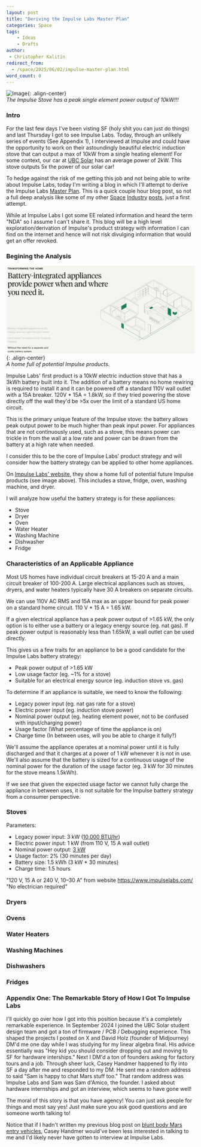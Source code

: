 ```yaml
---
layout: post
title: "Deriving the Impulse Labs Master Plan"
categories: Space
tags:
    - Ideas
    - Drafts
author:
 - Christopher Kalitin
redirect_from:
  - /space/2025/06/02/impulse-master-plan.html
word_count: 0
---
```

<head>
    <meta property="og:image" content="{{site.url}}/assets/images/impulse-master-plan/header.jpeg">
</head>

![Image](/assets/images/impulse-master-plan/header.jpeg){: .align-center}  
<i>The Impulse Stove has a peak single element power output of 10kW!!!</i>

### <b>Intro</b>

For the last few days I've been visting SF (holy shit you can just do things) and last Thursday I got to see Impulse Labs. Today, through an unlikely series of events (See Appendix 1), I interviewed at Impulse and could have the opportunity to work on their astoundingly beautiful electric induction stove that can output a max of 10kW from a single heating element! For some context, our car at [UBC Solar](https://ckalitin.github.io/technical/2025/03/26/stm32-rcc-register.html) has an average power of 2kW. This stove outputs 5x the power of our solar car!

To hedge against the risk of me getting this job and not being able to write about Impulse Labs, today I'm writing a blog in which I'll attempt to derive the Impulse Labs [Master Plan](https://www.tesla.com/secret-master-plan). This is a quick couple hour blog post, so not a full deep analysis like some of my other [Space](https://ckalitin.github.io/space/2024/08/12/extrapolating-demand-firefly.html) [Industry](https://ckalitin.github.io/technology/2024/01/07/analysing-neutron-competitively.html) [posts](https://ckalitin.github.io/technology/2024/11/19/s-curve-examples.html), just a first attempt.

While at Impulse Labs I got some EE related information and heard the term "NDA" so I assume I can't share it. This blog will be a high level exploration/derivation of Impulse's product strategy with information I can find on the internet and hence will not risk divulging information that would get an offer revoked.

### <b>Begining the Analysis</b>

![Image](/assets/images/impulse-master-plan/impulse-home.jpg){: .align-center}  
<i>A home full of potential Impulse products.</i>

Impulse Labs' first product is a 10kW electric induction stove that has a 3kWh battery built into it. The addition of a battery means no home rewiring is required to install it and it can be powered off a standard 110V wall outlet with a 15A breaker. 120V * 15A = 1.8kW, so if they tried powering the stove directly off the wall they'd be >5x over the limit of a standard US home circuit.

This is the primary unique feature of the Impulse stove: the battery allows peak output power to be much higher than peak input power. For appliances that are not continuously used, such as a stove, this means power can trickle in from the wall at a low rate and power can be drawn from the battery at a high rate when needed.

I consider this to be the core of Impulse Labs' product strategy and will consider how the battery strategy can be applied to other home appliances.

On [Impulse Labs' website](https://www.impulselabs.com/about), they show a home full of potential future Impulse products (see image above). This includes a stove, fridge, oven, washing machine, and dryer.

I will analyze how useful the battery strategy is for these appliances:
 - Stove
 - Dryer
 - Oven
 - Water Heater
 - Washing Machine
 - Dishwasher
 - Fridge

### <b>Characteristics of an Applicable Appliance</b>

Most US homes have individual circuit breakers at 15-20 A and a main circuit breaker of 100-200 A. Large electrical appliances such as stoves, dryers, and water heaters typically have 30 A breakers on separate circuits.

We can use 110V AC RMS and 15A max as an upper bound for peak power on a standard home circuit. 110 V * 15 A = 1.65 kW.

If a given electrical appliance has a peak power output of >1.65 kW, the only option is to either use a battery or a legacy energy source (eg. nat gas). If peak power output is reasonably less than 1.65kW, a wall outlet can be used directly.

This gives us a few traits for an appliance to be a good candidate for the Impulse Labs battery strategy:
 - Peak power output of >1.65 kW
 - Low usage factor (eg. ~1% for a stove)
 - Suitable for an electrical energy source (eg. induction stove vs. gas)

To determine if an appliance is suitable, we need to know the following:
 - Legacy power input (eg. nat gas rate for a stove)
 - Electric power input (eg. induction stove power)
 - Nominal power output (eg. heating element power, not to be confused with input/charging power)
 - Usage factor (What percentage of time the appliance is on)
 - Charge time (In between uses, will you be able to charge it fully?)

We'll assume the appliance operates at a nominal power until it is fully discharged and that it charges at a power of 1 kW whenever it is not in use. We'll also assume that the battery is sized for a continuous usage of the nominal power for the duration of the usage factor (eg. 3 kW for 30 minutes for the stove means 1.5kWh).

If we see that given the expected usage factor we cannot fully charge the appliance in between uses, it is not suitable for the Impulse battery strategy from a consumer perspective.

### <b>Stoves</b>

Parameters:
 - Legacy power input: 3 kW ([10,000 BTU/hr](https://www.whirlpool.com/blog/kitchen/how-many-btus-for-gas-range.html))
 - Electric power input: 1 kW (from 110 V, 15 A wall outlet)
 - Nominal power output: [3 kW](https://www.energysage.com/electricity/house-watts/how-many-watts-does-an-electric-oven-and-stove-use/)
 - Usage factor: 2% (30 minutes per day)
 - Battery size: 1.5 kWh (3 kW * 30 minutes)
 - Charge time: 1.5 hours

"120 V, 15 A or 240 V, 10–30 A" from website https://www.impulselabs.com/
"No electrician required"

### <b>Dryers</b>

### <b>Ovens</b>

### <b>Water Heaters</b>

### <b>Washing Machines</b>

### <b>Dishwashers</b>

### <b>Fridges</b>

### <b>Appendix One: The Remarkable Story of How I Got To Impulse Labs</b>

I'll quickly go over how I got into this position because it's a completely remarkable experience. In September 2024 I joined the UBC Solar student design team and got a ton of firmware / PCB / Debugging experience. This shaped the projects I posted on X and David Holz (founder of Midjourney) DM'd me one day while I was studying for my linear algebra final. His advice essentially was "Hey kid you should consider dropping out and moving to SF for hardware interships." Next I DM'd a ton of founders asking for factory tours and a job. Through sheer luck, Casey Handmer happened to fly into SF a day after me and responded to my DM. He sent me a random address to said "Sam is happy to chat Mars stuff too." That random address was Impulse Labs and Sam was Sam d'Amico, the founder. I asked about hardware internships and got an interview, which seems to have gone well!

The moral of this story is that you have agency! You can just ask people for things and most say yes! Just make sure you ask good questions and are someone worth talking to!

Notice that if I hadn't written my previous blog post on [blunt body Mars entry vehicles](https://ckalitin.github.io/space/2025/05/13/martian-atmosphere-model.html), Casey Handmer would've been less interested in talking to me and I'd likely never have gotten to interview at Impulse Labs.
